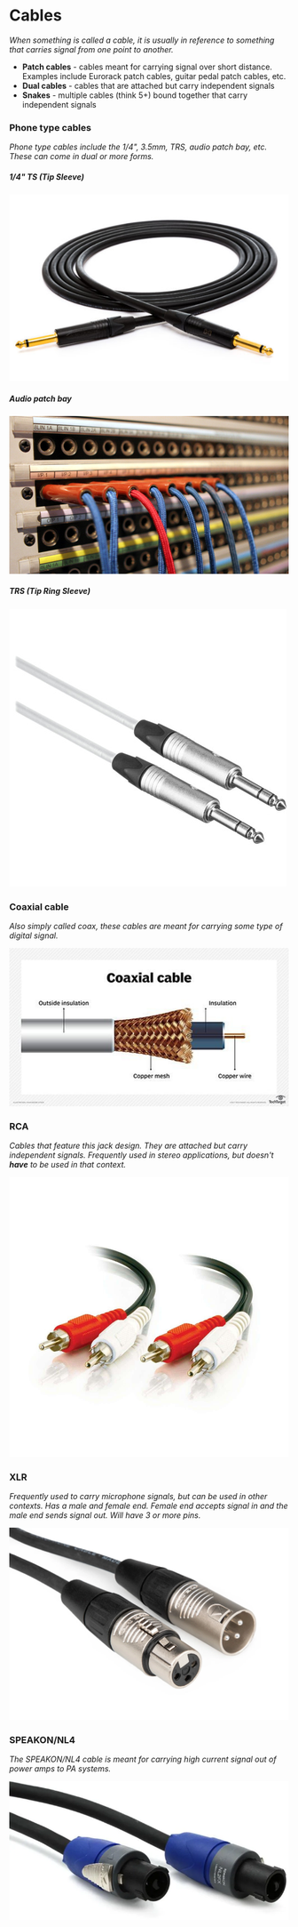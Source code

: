 # Cables

*When something is called a cable, it is usually in reference to something that carries signal from one point to another.*

- **Patch cables** - cables meant for carrying signal over short distance. Examples include Eurorack patch cables, guitar pedal patch cables, etc.
- **Dual cables** - cables that are attached but carry independent signals
- **Snakes** - multiple cables (think 5+) bound together that carry independent signals

### Phone type cables

*Phone type cables include the 1/4", 3.5mm, TRS, audio patch bay, etc. These can come in dual or more forms.*

##### 1/4" TS (Tip Sleeve)
![](../images/quarter%20inch%20ts%20cable.jpg)

##### Audio patch bay
![](../images/audio%20patch%20bay%20cable.jpg)

##### TRS (Tip Ring Sleeve)
![](../images/trs%20cable.jpg)


### Coaxial cable

*Also simply called coax, these cables are meant for carrying some type of digital signal.*

![](../images/networking-coaixal_cable_01_mobile.jpg)

### RCA

*Cables that feature this jack design. They are attached but carry independent signals. Frequently used in stereo applications, but doesn't **have** to be used in that context.*

![](../images/rca%20cable.jpg)

### XLR

*Frequently used to carry microphone signals, but can be used in other contexts. Has a male and female end. Female end accepts signal in and the male end sends signal out. Will have 3 or more pins.*

![](../images/xlr%20cable.png)


### SPEAKON/NL4

*The SPEAKON/NL4 cable is meant for carrying high current signal out of power amps to PA systems.*

![](../images/speakon%20cable.png)